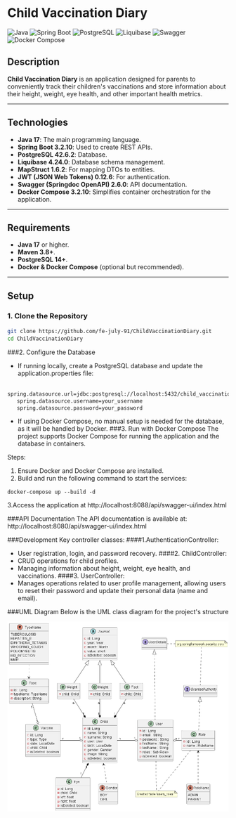 # Child Vaccination Diary

![Java](https://img.shields.io/badge/Java-17-blue)
![Spring Boot](https://img.shields.io/badge/Spring%20Boot-3.2.10-brightgreen)
![PostgreSQL](https://img.shields.io/badge/Database-PostgreSQL-lightblue)
![Liquibase](https://img.shields.io/badge/DB%20Migration-Liquibase-yellow)
![Swagger](https://img.shields.io/badge/Swagger-OpenAPI-informational)
![Docker Compose](https://img.shields.io/badge/Docker--Compose-Supported-blue)

## Description
**Child Vaccination Diary** is an application designed for parents to conveniently track their children's vaccinations and store information about their height, weight, eye health, and other important health metrics.

---
## Technologies
- **Java 17**: The main programming language.
- **Spring Boot 3.2.10**: Used to create REST APIs.
- **PostgreSQL 42.6.2**: Database.
- **Liquibase 4.24.0**: Database schema management.
- **MapStruct 1.6.2**: For mapping DTOs to entities.
- **JWT (JSON Web Tokens) 0.12.6**: For authentication.
- **Swagger (Springdoc OpenAPI) 2.6.0**: API documentation.
- **Docker Compose 3.2.10**: Simplifies container orchestration for the application.
---

## Requirements
- **Java 17** or higher.
- **Maven 3.8+**.
- **PostgreSQL 14+**.
- **Docker & Docker Compose** (optional but recommended).

---

## Setup
### 1. Clone the Repository
```bash
git clone https://github.com/fe-july-91/ChildVaccinationDiary.git
cd ChildVaccinationDiary
```
###2. Configure the Database
   - If running locally, create a PostgreSQL database and update the application.properties file:
```
   spring.datasource.url=jdbc:postgresql://localhost:5432/child_vaccination_db
   spring.datasource.username=your_username
   spring.datasource.password=your_password
```
   - If using Docker Compose, no manual setup is needed for the database, as it will be handled by Docker.
###3. Run with Docker Compose
The project supports Docker Compose for running the application and the database in containers.

Steps:
 1. Ensure Docker and Docker Compose are installed.
 2. Build and run the following command to start the services:
```
docker-compose up --build -d 
```
3.Access the application at http://localhost:8088/api/swagger-ui/index.html

###API Documentation
   The API documentation is available at: http://localhost:8080/api/swagger-ui/index.html

###Development
Key controller classes:
####1.AuthenticationController:
- User registration, login, and password recovery.
####2. ChildController:
- CRUD operations for child profiles.
- Managing information about height, weight, eye health, and vaccinations.
####3. UserController:
- Manages operations related to user profile management, allowing users to reset their password and update their personal data (name and email).


###UML Diagram
Below is the UML class diagram for the project's structure

![UML Diagram](img/modelUML.png)
